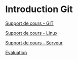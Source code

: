 # Introduction Git

[Support de cours - GIT](Cours_Git.pdf)

[Support de cours - Linux](Linux.pdf)

[Support de cours - Serveur](Serveur.pdf)

[Evaluation](Projet_devise.pdf)
